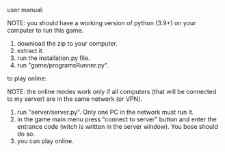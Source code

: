 user manual:

NOTE: you should have a working version of python (3.9+) on your computer to run this game.
1. download the zip to your computer.
2. extract it.
3. run the installation.py file.
4. run "game/programsRunner.py".

to play online:

NOTE: the online modes work only if all computers (that will be connected to my server) are in the same network (or VPN).

1. run "server/server.py". Only one PC in the network must run it.
2. in the game main menu press "connect to server" button and enter the entrance code (witch is written in the server window). You bose should do so.
3. you can play online.
